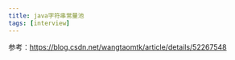 ```yaml
---
title: java字符串常量池
tags: [interview]
---
```


参考：https://blog.csdn.net/wangtaomtk/article/details/52267548